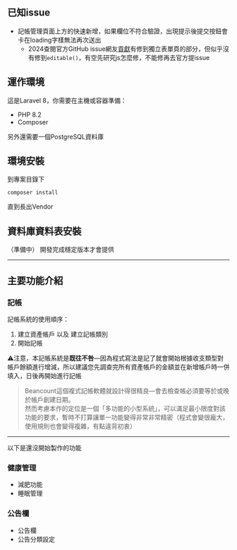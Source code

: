 ## 已知issue
- 記帳管理頁面上方的快速新增，如果欄位不符合驗證，出現提示後提交按鈕會卡在loading字樣無法再次送出
    - 2024查閱官方GitHub issue網友[貢獻](https://github.com/z-song/laravel-admin/pull/5385)有修到獨立表單頁的部分，但似乎沒有修到`editable()`，有空先研究js怎麼修，不能修再去官方提issue

## 運作環境
這是Laravel 8，你需要在主機或容器準備：
- PHP 8.2
- Composer

另外還需要一個PostgreSQL資料庫

## 環境安裝
到專案目錄下
```shell
composer install
```
直到長出Vendor

## 資料庫資料表安裝
（準備中）
開發完成穩定版本才會提供

***
## 主要功能介紹
### 記帳
記帳系統的使用順序：
1. 建立資產帳戶 以及 建立記帳類別
2. 開始記帳

⚠️注意，本記帳系統是**既往不咎**—因為程式寫法是記了就會開始根據收支類型對帳戶餘額進行增減，所以建議您先調查完所有資產帳戶的金額並在新增帳戶時一併填入，日後再開始進行記帳

>Beancount這個複式記帳軟體就設計得很精良—會去檢查帳必須要等於或晚於帳戶創建日期。<br>
>然而考慮本作的定位是一個「多功能的小型系統」，可以滿足最小限度對該功能的要求，暫時不打算讓單一功能變得非常非常精密（程式會變很龐大，使用規則也會變得複雜，有點違背初衷）

***
以下是還沒開始製作的功能
### 健康管理
- 減肥功能
- 睡眠管理

### 公告欄
- 公告欄
- 公告分類設定
